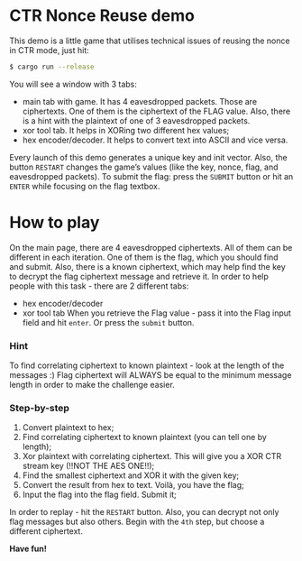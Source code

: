 # CTR Nonce Reuse demo

This demo is a little game that utilises technical issues of reusing the nonce in CTR mode,
just hit:
```bash
$ cargo run --release
```
You will see a window with 3 tabs:
- main tab with game. It has 4 eavesdropped packets. Those are ciphertexts. One of them is the ciphertext of the FLAG value. Also, there is a hint with the plaintext of one of 3 eavesdropped packets.
- xor tool tab. It helps in XORing two different hex values;
- hex encoder/decoder. It helps to convert text into ASCII and vice versa.

Every launch of this demo generates a unique key and init vector. Also, the button `RESTART` changes the game’s values (like the key, nonce, flag, and eavesdropped packets).
To submit the flag: press the `SUBMIT` button or hit an `ENTER` while focusing on the flag textbox.

# How to play

On the main page, there are 4 eavesdropped ciphertexts. All of them can be different in each iteration. One of them is the flag, which you should find and submit.
Also, there is a known ciphertext, which may help find the key to decrypt the flag ciphertext message and retrieve it.
In order to help people with this task - there are 2 different tabs:
- hex encoder/decoder
- xor tool tab
  When you retrieve the Flag value - pass it into the Flag input field and hit `enter`. Or press the `submit` button.

### Hint
To find correlating ciphertext to known plaintext - look at the length of the messages :)
Flag ciphertext will ALWAYS be equal to the minimum message length in order to make the challenge easier.

### Step-by-step
1. Convert plaintext to hex;
2. Find correlating ciphertext to known plaintext (you can tell one by length);
3. Xor plaintext with correlating ciphertext. This will give you a XOR CTR stream key (!!NOT THE AES ONE!!);
4. Find the smallest ciphertext and XOR it with the given key;
5. Convert the result from hex to text. Voilà, you have the flag;
6. Input the flag into the flag field. Submit it;

In order to replay - hit the `RESTART` button.
Also, you can decrypt not only flag messages but also others. Begin with the `4th` step, but choose a different ciphertext.

**Have fun!**
